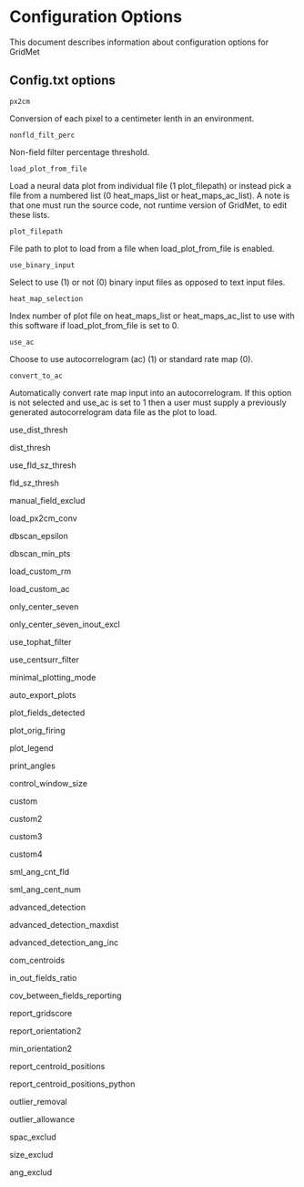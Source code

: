 Configuration Options
=====================

This document describes information about configuration options for GridMet

## Config.txt options

`px2cm`

Conversion of each pixel to a centimeter lenth in an environment.

`nonfld_filt_perc`

Non-field filter percentage threshold.

`load_plot_from_file`

Load a neural data plot from individual file (1 plot_filepath) or instead pick a file from a numbered list (0 heat_maps_list or heat_maps_ac_list). A note is that one must run the source code, not runtime version of GridMet, to edit these lists.

`plot_filepath`

File path to plot to load from a file when load_plot_from_file is enabled.

`use_binary_input`

Select to use (1) or not (0) binary input files as opposed to text input files.

`heat_map_selection`

Index number of plot file on heat_maps_list or heat_maps_ac_list to use with this software if load_plot_from_file is set to 0.

`use_ac`

Choose to use autocorrelogram (ac) (1) or standard rate map (0).

`convert_to_ac`

Automatically convert rate map input into an autocorrelogram. If this option is not selected and use_ac is set to 1 then a user must supply a previously generated autocorrelogram data file as the plot to load.

use_dist_thresh

dist_thresh

use_fld_sz_thresh

fld_sz_thresh

manual_field_exclud

load_px2cm_conv

dbscan_epsilon

dbscan_min_pts

load_custom_rm

load_custom_ac

only_center_seven

only_center_seven_inout_excl

use_tophat_filter

use_centsurr_filter

minimal_plotting_mode

auto_export_plots

plot_fields_detected

plot_orig_firing

plot_legend

print_angles

control_window_size

custom

custom2

custom3

custom4

sml_ang_cnt_fld

sml_ang_cent_num

advanced_detection

advanced_detection_maxdist

advanced_detection_ang_inc

com_centroids

in_out_fields_ratio

cov_between_fields_reporting

report_gridscore

report_orientation2

min_orientation2

report_centroid_positions

report_centroid_positions_python

outlier_removal

outlier_allowance

spac_exclud

size_exclud

ang_exclud